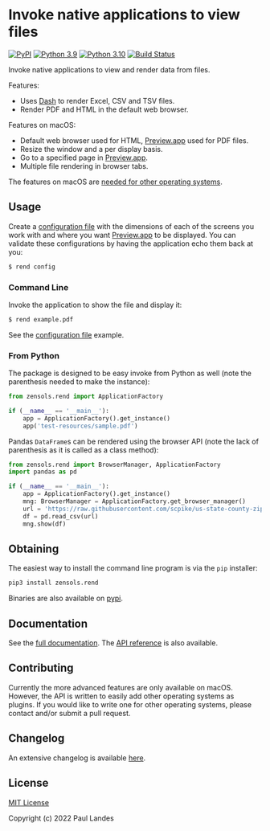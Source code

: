 # Invoke native applications to view files

[![PyPI][pypi-badge]][pypi-link]
[![Python 3.9][python39-badge]][python39-link]
[![Python 3.10][python310-badge]][python310-link]
[![Build Status][build-badge]][build-link]

Invoke native applications to view and render data from files.

Features:
- Uses [Dash] to render Excel, CSV and TSV files.
- Render PDF and HTML in the default web browser.

Features on macOS:
- Default web browser used for HTML, [Preview.app] used for PDF files.
- Resize the window and a per display basis.
- Go to a specified page in [Preview.app].
- Multiple file rendering in browser tabs.

The features on macOS are [needed for other operating systems](#contributing).


## Usage

Create a [configuration file] with the dimensions of each of the screens you
work with and where you want [Preview.app] to be displayed.  You can validate
these configurations by having the application echo them back at you:

```bash
$ rend config
```


### Command Line

Invoke the application to show the file and display it:

```bash
$ rend example.pdf
```

See the [configuration file] example.


### From Python

The package is designed to be easy invoke from Python as well (note the
parenthesis needed to make the instance):
```python
from zensols.rend import ApplicationFactory

if (__name__ == '__main__'):
    app = ApplicationFactory().get_instance()
    app('test-resources/sample.pdf')
```

Pandas `DataFrame`s can be rendered using the browser API (note the lack of
parenthesis as it is called as a class method):
```python
from zensols.rend import BrowserManager, ApplicationFactory
import pandas as pd

if (__name__ == '__main__'):
    app = ApplicationFactory().get_instance()
    mng: BrowserManager = ApplicationFactory.get_browser_manager()
    url = 'https://raw.githubusercontent.com/scpike/us-state-county-zip/master/geo-data.csv'
    df = pd.read_csv(url)
    mng.show(df)
```


## Obtaining

The easiest way to install the command line program is via the `pip` installer:
```bash
pip3 install zensols.rend
```

Binaries are also available on [pypi].


## Documentation

See the [full documentation](https://plandes.github.io/rend/index.html).
The [API reference](https://plandes.github.io/rend/api.html) is also
available.


## Contributing

Currently the more advanced features are only available on macOS.  However, the
API is written to easily add other operating systems as plugins.  If you would
like to write one for other operating systems, please contact and/or submit a
pull request.


## Changelog

An extensive changelog is available [here](CHANGELOG.md).


## License

[MIT License](LICENSE.md)

Copyright (c) 2022 Paul Landes


<!-- links -->
[pypi]: https://pypi.org/project/zensols.rend/
[pypi-link]: https://pypi.python.org/pypi/zensols.rend
[pypi-badge]: https://img.shields.io/pypi/v/zensols.rend.svg
[python39-badge]: https://img.shields.io/badge/python-3.9-blue.svg
[python39-link]: https://www.python.org/downloads/release/python-390
[python310-badge]: https://img.shields.io/badge/python-3.10-blue.svg
[python310-link]: https://www.python.org/downloads/release/python-310
[build-badge]: https://github.com/plandes/rend/workflows/CI/badge.svg
[build-link]: https://github.com/plandes/rend/actions

[configuration file]: test-resources/rend.conf
[Dash]: https://plotly.com/dash/
[Preview.app]: https://en.wikipedia.org/wiki/Preview_(macOS)
